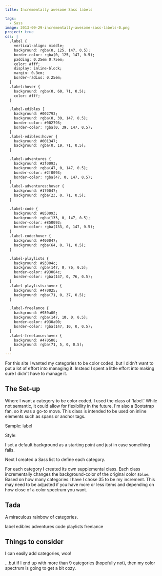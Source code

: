 ```yaml
---
title: Incrementally awesome Sass labels

tags:
  - Sass
image: 2013-09-29-incrementally-awesome-sass-labels-0.png
project: true
css: |
  .label {
    vertical-align: middle;
    background: rgba(0, 125, 147, 0.5);
    border-color: rgba(0, 125, 147, 0.5);
    padding: 0.25em 0.75em;
    color: #fff;
    display: inline-block;
    margin: 0.3em;
    border-radius: 0.25em;
  }
  .label:hover {
    background: rgba(0, 60, 71, 0.5);
    color: #fff;
  }

  .label-edibles {
    background: #002793;
    background: rgba(0, 39, 147, 0.5);
    border-color: #002793;
    border-color: rgba(0, 39, 147, 0.5);
  }
  .label-edibles:hover {
    background: #001347;
    background: rgba(0, 19, 71, 0.5);
  }

  .label-adventures {
    background: #2f0093;
    background: rgba(47, 0, 147, 0.5);
    border-color: #2f0093;
    border-color: rgba(47, 0, 147, 0.5);
  }
  .label-adventures:hover {
    background: #170047;
    background: rgba(23, 0, 71, 0.5);
  }

  .label-code {
    background: #850093;
    background: rgba(133, 0, 147, 0.5);
    border-color: #850093;
    border-color: rgba(133, 0, 147, 0.5);
  }
  .label-code:hover {
    background: #400047;
    background: rgba(64, 0, 71, 0.5);
  }

  .label-playlists {
    background: #93004c;
    background: rgba(147, 0, 76, 0.5);
    border-color: #93004c;
    border-color: rgba(147, 0, 76, 0.5);
  }
  .label-playlists:hover {
    background: #470025;
    background: rgba(71, 0, 37, 0.5);
  }

  .label-freelance {
    background: #930a00;
    background: rgba(147, 10, 0, 0.5);
    border-color: #930a00;
    border-color: rgba(147, 10, 0, 0.5);
  }
  .label-freelance:hover {
    background: #470500;
    background: rgba(71, 5, 0, 0.5);
  }
---
```


For this site I wanted my categories to be color coded, but I didn't want to put a lot of effort into managing it. Instead I spent a little effort into making sure I didn't have to manage it.

## The Set-up

Where I want a category to be color coded, I used the class of 'label.' While not semantic, it could allow for flexibility in the future. I'm also a Bootstrap fan, so it was a go-to move. This class is intended to be used on inline elements such as spans or anchor tags.

Sample: <span class="label">label</span>

Style:

<script src="https://gist.github.com/katydecorah/6748647.js">&nbsp;</script>

I set a default background as a starting point and just in case something fails.

Next I created a Sass list to define each category.

<script src="https://gist.github.com/katydecorah/6748660.js">&nbsp;</script>

For each category I created its own supplemental class. Each class incrementally changes the background-color of the original color `$blue`. Based on how many categories I have I chose 35 to be my increment. This may need to be adjusted if you have more or less items and depending on how close of a color spectrum you want.

<script src="https://gist.github.com/katydecorah/6748663.js">&nbsp;</script>

## Tada

A miraculous rainbow of categories.

<span class="label">label</span>
<span class="label label-edibles">edibles</span>
<span class="label label-adventures">adventures</span>
<span class="label label-code">code</span>
<span class="label label-playlists">playlists</span>
<span class="label label-freelance">freelance</span>

## Things to consider

I can easily add categories, woo!

...but if I end up with more than 9 categories (hopefully not), then my color spectrum is going to get a bit cozy.
